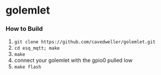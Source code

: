 # golemlet

### How to Build
1. `git clone https://github.com/cavedweller/golemlet.git`  
2. `cd esq_mqtt; make`
3. `make`
4. connect your golemlet with the gpio0 pulled low
5. `make flash`
